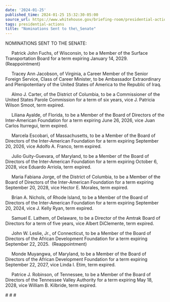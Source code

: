 ```yaml
---
date: '2024-01-25'
published_time: 2024-01-25 15:32:30-05:00
source_url: https://www.whitehouse.gov/briefing-room/presidential-actions/2024/01/25/nominations-sent-to-the-senate-135/
tags: presidential-actions
title: "Nominations Sent to the\_Senate"
---
```

 
NOMINATIONS SENT TO THE SENATE:

     Patrick John Fuchs, of Wisconsin, to be a Member of the Surface
Transportation Board for a term expiring January 14, 2029.  
(Reappointment)

     Tracey Ann Jacobson, of Virginia, a Career Member of the Senior
Foreign Service, Class of Career Minister, to be Ambassador
Extraordinary and Plenipotentiary of the United States of America to the
Republic of Iraq.

     Almo J. Carter, of the District of Columbia, to be a Commissioner
of the United States Parole Commission for a term of six years, vice J.
Patricia Wilson Smoot, term expired.

     Liliana Ayalde, of Florida, to be a Member of the Board of
Directors of the Inter-American Foundation for a term expiring June 26,
2026, vice Juan Carlos Iturregui, term expired.

     Marcela Escobari, of Massachusetts, to be a Member of the Board of
Directors of the Inter-American Foundation for a term expiring September
20, 2026, vice Adolfo A. Franco, term expired.

     Julio Guity-Guevara, of Maryland, to be a Member of the Board of
Directors of the Inter-American Foundation for a term expiring October
6, 2028, vice Eduardo Arriola, term expired.

     Maria Fabiana Jorge, of the District of Columbia, to be a Member of
the Board of Directors of the Inter-American Foundation for a term
expiring September 20, 2028, vice Hector E. Morales, term expired.

     Brian A. Nichols, of Rhode Island, to be a Member of the Board of
Directors of the Inter-American Foundation for a term expiring September
20, 2024, vice J. Kelly Ryan, term expired.

     Samuel E. Lathem, of Delaware, to be a Director of the Amtrak Board
of Directors for a term of five years, vice Albert DiClemente, term
expired.

     John W. Leslie, Jr., of Connecticut, to be a Member of the Board of
Directors of the African Development Foundation for a term expiring
September 22, 2025.  (Reappointment)

     Monde Muyangwa, of Maryland, to be a Member of the Board of
Directors of the African Development Foundation for a term expiring
September 22, 2027, vice Linda I. Etim, term expired.

     Patrice J. Robinson, of Tennessee, to be a Member of the Board of
Directors of the Tennessee Valley Authority for a term expiring May 18,
2028, vice William B. Kilbride, term expired.

\# \# \#
